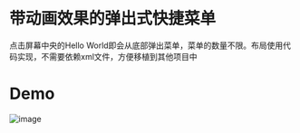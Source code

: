 # 带动画效果的弹出式快捷菜单
点击屏幕中央的Hello World即会从底部弹出菜单，菜单的数量不限。布局使用代码实现，不需要依赖xml文件，方便移植到其他项目中

# Demo
![image](http://on08mbjyn.bkt.clouddn.com/anim_menu_demo.gif)



